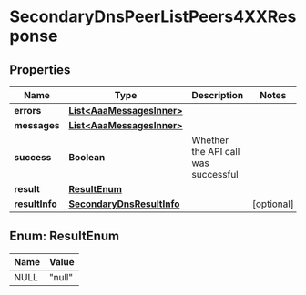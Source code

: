 

# SecondaryDnsPeerListPeers4XXResponse


## Properties

| Name | Type | Description | Notes |
|------------ | ------------- | ------------- | -------------|
|**errors** | [**List&lt;AaaMessagesInner&gt;**](AaaMessagesInner.md) |  |  |
|**messages** | [**List&lt;AaaMessagesInner&gt;**](AaaMessagesInner.md) |  |  |
|**success** | **Boolean** | Whether the API call was successful |  |
|**result** | [**ResultEnum**](#ResultEnum) |  |  |
|**resultInfo** | [**SecondaryDnsResultInfo**](SecondaryDnsResultInfo.md) |  |  [optional] |



## Enum: ResultEnum

| Name | Value |
|---- | -----|
| NULL | &quot;null&quot; |



